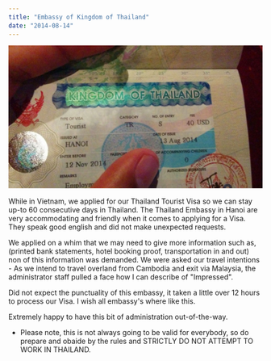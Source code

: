 ```yaml
---
title: "Embassy of Kingdom of Thailand"
date: "2014-08-14"
---
```


![](images/IMG_20140816_183539-1024x576.jpg)

While in Vietnam, we applied for our Thailand Tourist Visa so we can stay up-to 60 consecutive days in Thailand. The Thailand Embassy in Hanoi are very accommodating and friendly when it comes to applying for a Visa. They speak good english and did not make unexpected requests.

We applied on a whim that we may need to give more information such as, (printed bank statements, hotel booking proof, transportation in and out) non of this information was demanded. We were asked our travel intentions - As we intend to travel overland from Cambodia and exit via Malaysia, the administrator staff pulled a face how I can describe of "Impressed".

Did not expect the punctuality of this embassy, it taken a little over 12 hours to process our Visa. I wish all embassy's where like this.

Extremely happy to have this bit of administration out-of-the-way.

- Please note, this is not always going to be valid for everybody, so do prepare and obaide by the rules and STRICTLY DO NOT ATTEMPT TO WORK IN THAILAND.

